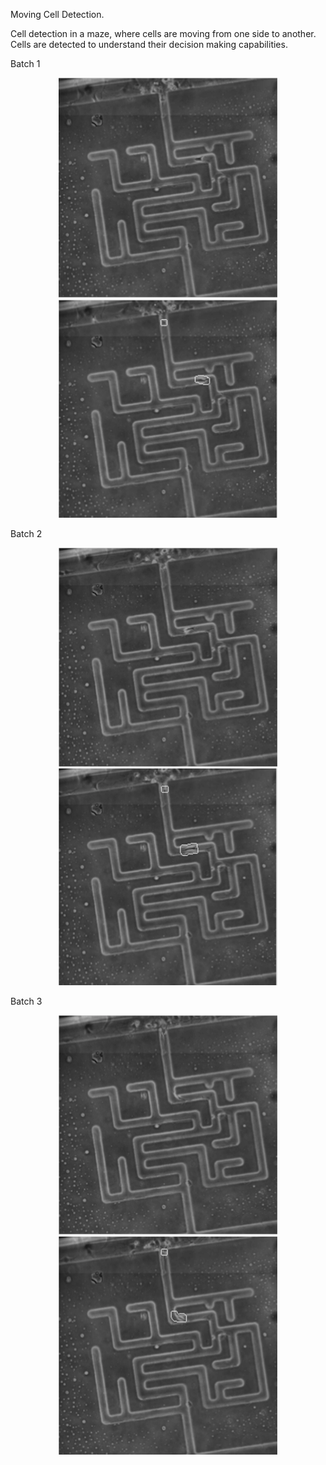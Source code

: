 Moving Cell Detection.

Cell detection in a maze, where cells are moving from one side to another.
Cells are detected to understand their decision making capabilities.
 
Batch 1 
<p align="center">
  <img src="https://github.com/bhaumikmistry/CellDetection/blob/master/images/1.png" width="350"/>
  <img src="https://github.com/bhaumikmistry/CellDetection/blob/master/images/4.png" width="350"/>
</p>

Batch 2 
<p align="center">
  <img src="https://github.com/bhaumikmistry/CellDetection/blob/master/images/2.png" width="350"/>
  <img src="https://github.com/bhaumikmistry/CellDetection/blob/master/images/5.png" width="350"/>
</p>

Batch 3 
<p align="center">
  <img src="https://github.com/bhaumikmistry/CellDetection/blob/master/images/3.png" width="350"/>
  <img src="https://github.com/bhaumikmistry/CellDetection/blob/master/images/6.png" width="350"/>
</p>

